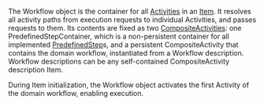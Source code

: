 The Workflow object is the container for all [Activities](../Activity) in an [Item](../Item). It resolves all activity paths from execution requests to individual Activities, and passes requests to them. Its contents are fixed as two [CompositeActivities](../CompositeActivity): one PredefinedStepContainer, which is a non-persistent container for all implemented [PredefinedStep](../PredefinedStep)s, and a persistent CompositeActivity that contains the domain workflow, instantiated from a Workflow description. Workflow descriptions can be any self-contained CompositeActivity description Item.

During Item initialization, the Workflow object activates the first Activity of the domain workflow, enabling execution. 